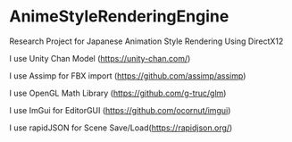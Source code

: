# AnimeStyleRenderingEngine
Research Project for Japanese Animation Style Rendering Using DirectX12

I use Unity Chan Model (https://unity-chan.com/)

I use Assimp for FBX import (https://github.com/assimp/assimp)

I use OpenGL Math Library (https://github.com/g-truc/glm)

I use ImGui for EditorGUI (https://github.com/ocornut/imgui)

I use rapidJSON for Scene Save/Load(https://rapidjson.org/)
